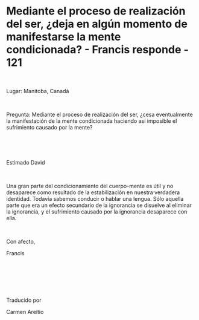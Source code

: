 # Mediante el proceso de realización del ser, ¿deja en algún momento de manifestarse la mente condicionada? - Francis responde - 121



&nbsp;





Lugar: Manitoba, Canad&aacute;






&nbsp;






Pregunta: Mediante el proceso de realizaci&oacute;n del ser, &iquest;cesa eventualmente la manifestaci&oacute;n de la mente condicionada haciendo as&iacute; imposible el sufrimiento causado por la mente?






&nbsp;







&nbsp;






Estimado David






&nbsp;






Una gran parte del condicionamiento del cuerpo-mente es &uacute;til y no desaparece como resultado de la estabilizaci&oacute;n en nuestra verdadera identidad. Todav&iacute;a sabemos conducir o hablar una lengua. S&oacute;lo aquella parte que era un efecto secundario de la ignorancia se disuelve al eliminar la ignorancia, y el sufrimiento causado por la ignorancia desaparece con ella.






&nbsp;






Con afecto, 





Francis






&nbsp;







&nbsp;







&nbsp;






Traducido por 






Carmen Areitio









